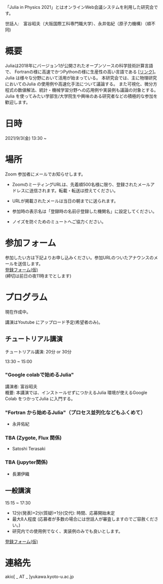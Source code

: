 「Julia in Physics 2021」とはオンラインWeb会議システムを利用した研究会です。

世話人:　富谷昭夫（大阪国際工科専門職大学）、永井佑紀（原子力機構）（順不同)

# 概要
Juliaは2018年にバージョン1が公開されたオープンソースの科学技術計算言語で、
Fortranの様に高速でかつPythonの様に生産性の高い言語である [[リンク](https://www.geidai.ac.jp/~marui/julialang/why_we_created_julia/index.html)]。
Julia は様々な分野において活用が始まっている。
本研究会では、主に物理研究においてのJulia の使用例や高速化手法について議論する。
また可視化、微分方程式の数値解法、統計・機械学習分野への応用例や実装例も議論の対象とする。
Julia を使ってみたい学部生/大学院生や興味のある研究者などの積極的な参加を歓迎します。

# 日時
2021/9/3(金)
13:30 ~ 

# 場所
Zoom 参加者にメールでお知らせします。

* ZoomのミーティングURLは、先着順500名様に限り、登録されたメールアドレスに送信されます。転載・転送は控えてください。
* URLが掲載されたメールは当日の朝までに送られます。

* 参加時の表示名は「登録時の名前＠登録した機関名」に設定してください。
* ノイズを防ぐためのミュートへご協力ください。

# 参加フォーム

参加したい方は下記よりお申し込みください。参加URLのついたアナウンスのメールを送信します。<br>
[登録フォーム(仮)](https://docs.google.com/) <br>
(締切は前日の夜11時までとします)

# プログラム
現在作成中。

講演はYoutube にアップロード予定(希望者のみ)。

## チュートリアル講演
チュートリアル講演: 20分 or 30分

13:30 ~ 15:00

### "Google colabで始めるJulia" <br>
講演者: 富谷昭夫 <br>
概要: 本講演では、インストールせずにつかえるJulia 環境が使えるGoogle Colab をつかってJulia に入門する。 <br>

### "Fortran から始めるJulia"（プロセス並列化などもふくめて） 
- 永井佑紀

### TBA (Zygote, Flux 関係)
- Satoshi Terasaki

### TBA (jupyter関係)
- 長瀬伊織 

## 一般講演
15:15 ~ 17:30

- 12分(発表)+2分(質疑)+1分(交代): 時間、応募開始未定 
- 最大8人程度 (応募者が多数の場合には世話人が審査しますのでご容赦ください。)
- 研究内での使用例でなく、実装例のみでも良いとします。

[登録フォーム(仮)](https://docs.google.com/) <br>

# 連絡先

akio[ _ AT _ ]yukawa.kyoto-u.ac.jp




